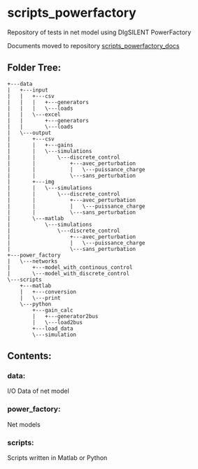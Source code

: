 # scripts_powerfactory
Repository of tests in net model using DIgSILENT PowerFactory

Documents moved to repository [scripts_powerfactory_docs](https://github.com/Accacio/scripts_powerfactory_docs)
## Folder Tree:


```
+---data
|   +---input
|   |   +---csv
|   |   |   +---generators
|   |   |   \---loads
|   |   \---excel
|   |       +---generators
|   |       \---loads
|   \---output
|       +---csv
|       |   +---gains
|       |   \---simulations
|       |       \---discrete_control
|       |           +---avec_perturbation
|       |           |   \---puissance_charge
|       |           \---sans_perturbation
|       +---img
|       |   \---simulations
|       |       \---discrete_control
|       |           +---avec_perturbation
|       |           |   \---puissance_charge
|       |           \---sans_perturbation
|       \---matlab
|           \---simulations
|               \---discrete_control
|                   +---avec_perturbation
|                   |   \---puissance_charge
|                   \---sans_perturbation
+---power_factory
|   \---networks
|       +---model_with_continous_control
|       \---model_with_discrete_control
\---scripts
    +---matlab
    |   +---conversion
    |   \---print
    \---python
        +---gain_calc
        |   +---generator2bus
        |   \---load2bus
        +---load_data
        \---simulation

```

## Contents:
### data:
I/O Data of net model

### power_factory:
Net models

### scripts:
Scripts written in Matlab or Python
